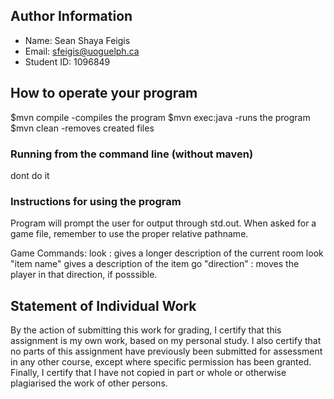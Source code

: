## Author Information

* Name: Sean Shaya Feigis
* Email: sfeigis@uoguelph.ca    
* Student ID: 1096849

## How to operate your program
$mvn compile
    -compiles the program
$mvn exec:java
    -runs the program
$mvn clean
    -removes created files
### Running from the command line (without maven)
dont do it
### Instructions for using the program
Program will prompt the user for output through std.out.
When asked for a game file, remember to use the proper relative pathname.

Game Commands:
look : gives a longer description of the current room
look "item name" gives a description of the item
go "direction" : moves the player in that direction, if posssible.

## Statement of Individual Work

By the action of submitting this work for grading, I certify that this assignment is my own work, based on my personal study.  I also certify that no parts of this assignment have previously been submitted for assessment in any other course, except where specific permission has been granted.  Finally, I certify that I have not copied in part or whole  or otherwise plagiarised the work of other persons.

